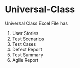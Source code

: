 # Universal-Class
Universal Class Excel File has
1. User Stories
2. Test Scenarios
3. Test Cases
4. Defect Report
5. Test Summary
6. Agile Report
